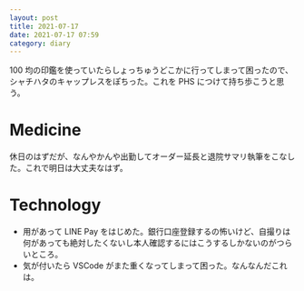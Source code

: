 ```yaml
---
layout: post
title: 2021-07-17
date: 2021-07-17 07:59
category: diary
---
```


100 均の印鑑を使っていたらしょっちゅうどこかに行ってしまって困ったので、シャチハタのキャップレスをぽちった。これを PHS につけて持ち歩こうと思う。

# Medicine
休日のはずだが、なんやかんや出勤してオーダー延長と退院サマリ執筆をこなした。これで明日は大丈夫なはず。

# Technology
- 用があって LINE Pay をはじめた。銀行口座登録するの怖いけど、自撮りは何があっても絶対したくないし本人確認するにはこうするしかないのがつらいところ。
- 気が付いたら VSCode がまた重くなってしまって困った。なんなんだこれは。
